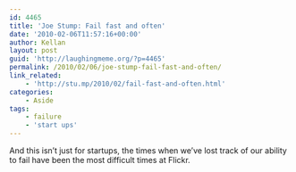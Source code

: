 ```yaml
---
id: 4465
title: 'Joe Stump: Fail fast and often'
date: '2010-02-06T11:57:16+00:00'
author: Kellan
layout: post
guid: 'http://laughingmeme.org/?p=4465'
permalink: /2010/02/06/joe-stump-fail-fast-and-often/
link_related:
    - 'http://stu.mp/2010/02/fail-fast-and-often.html'
categories:
    - Aside
tags:
    - failure
    - 'start ups'
---
```


And this isn’t just for startups, the times when we’ve lost track of our ability to fail have been the most difficult times at Flickr.